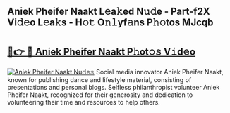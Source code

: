 ## Aniek Pheifer Naakt L𝚎a𝚔ed N𝚞𝚍e - Part-f2X Vi𝚍𝚎o L𝚎a𝚔s - H𝚘𝚝 O𝚗𝚕yf𝚊ns P𝚑𝚘tos MJcqb

# <h2><a href="http://kf5bmc8.oniu.top/?m=Aniek+Pheifer+Naakt">🔗👉 🔴 Aniek Pheifer Naakt P𝚑ot𝚘𝚜 V𝚒d𝚎o</a></h2>

[![Aniek Pheifer Naakt Nu𝚍e𝚜](https://i.imgur.com/0qMVB7G.gif)](http://kf5bmc8.oniu.top/?m=Aniek+Pheifer+Naakt)
Social media innovator Aniek Pheifer Naakt, known for publishing dance and lifestyle material, consisting of presentations and personal blogs. Selfless philanthropist volunteer Aniek Pheifer Naakt, recognized for their generosity and dedication to volunteering their time and resources to help others.  

